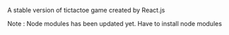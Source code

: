 A stable version of tictactoe game created by React.js

Note : Node modules has been updated yet. Have to install node modules
